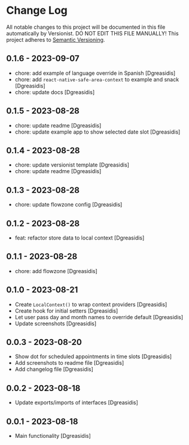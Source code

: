 # Change Log

All notable changes to this project will be documented in this file
automatically by Versionist. DO NOT EDIT THIS FILE MANUALLY!
This project adheres to [Semantic Versioning](http://semver.org/).

## 0.1.6 - 2023-09-07

* chore: add example of language override in Spanish [Dgreasidis]
* chore: add `react-native-safe-area-context` to example and snack [Dgreasidis]
* chore: update docs [Dgreasidis]

## 0.1.5 - 2023-08-28

* chore: update readme [Dgreasidis]
* chore: update example app to show selected date slot [Dgreasidis]

## 0.1.4 - 2023-08-28

* chore: update versionist template [Dgreasidis]
* chore: update readme [Dgreasidis]

## 0.1.3 - 2023-08-28

* chore: update flowzone config [Dgreasidis]

## 0.1.2 - 2023-08-28

* feat: refactor store data to local context [Dgreasidis]

## 0.1.1 - 2023-08-28

* chore: add flowzone [Dgreasidis]

## 0.1.0 - 2023-08-21

* Create `LocalContext()` to wrap context providers [Dgreasidis]
* Create hook for initial setters [Dgreasidis]
* Let user pass day and month names to override default [Dgreasidis]
* Update screenshots [Dgreasidis]

## 0.0.3 - 2023-08-20

* Show dot for scheduled appointments in time slots [Dgreasidis]
* Add screenshots to readme file [Dgreasidis]
* Add changelog file [Dgreasidis]

## 0.0.2 - 2023-08-18

* Update exports/imports of interfaces [Dgreasidis]

## 0.0.1 - 2023-08-18

* Main functionality [Dgreasidis]
